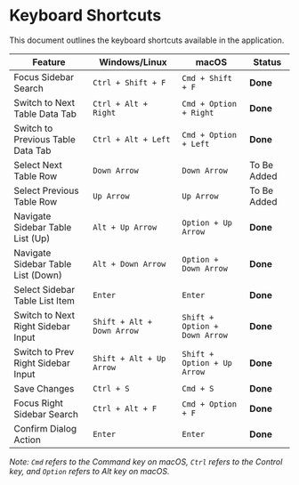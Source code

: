 # Keyboard Shortcuts

This document outlines the keyboard shortcuts available in the application.

| Feature                          | Windows/Linux     | macOS             | Status      |
| -------------------------------- | ----------------- | ----------------- | ----------- |
| Focus Sidebar Search             | `Ctrl + Shift + F`  | `Cmd + Shift + F` | **Done**    |
| Switch to Next Table Data Tab    | `Ctrl + Alt + Right` | `Cmd + Option + Right` | **Done** |
| Switch to Previous Table Data Tab| `Ctrl + Alt + Left`  | `Cmd + Option + Left`  | **Done** |
| Select Next Table Row            | `Down Arrow`      | `Down Arrow`      | To Be Added |
| Select Previous Table Row        | `Up Arrow`        | `Up Arrow`        | To Be Added |
| Navigate Sidebar Table List (Up)  | `Alt + Up Arrow`   | `Option + Up Arrow`   | **Done**    |
| Navigate Sidebar Table List (Down)| `Alt + Down Arrow` | `Option + Down Arrow` | **Done**    |
| Select Sidebar Table List Item   | `Enter`           | `Enter`           | **Done**    |
| Switch to Next Right Sidebar Input | `Shift + Alt + Down Arrow` | `Shift + Option + Down Arrow` | **Done** |
| Switch to Prev Right Sidebar Input | `Shift + Alt + Up Arrow`   | `Shift + Option + Up Arrow`   | **Done** |
| Save Changes                     | `Ctrl + S`        | `Cmd + S`         | **Done**    |
| Focus Right Sidebar Search       | `Ctrl + Alt + F`  | `Cmd + Option + F` | **Done**   |
| Confirm Dialog Action            | `Enter`           | `Enter`           | **Done**    |

*Note: `Cmd` refers to the Command key on macOS, `Ctrl` refers to the Control key, and `Option` refers to Alt key on macOS.* 